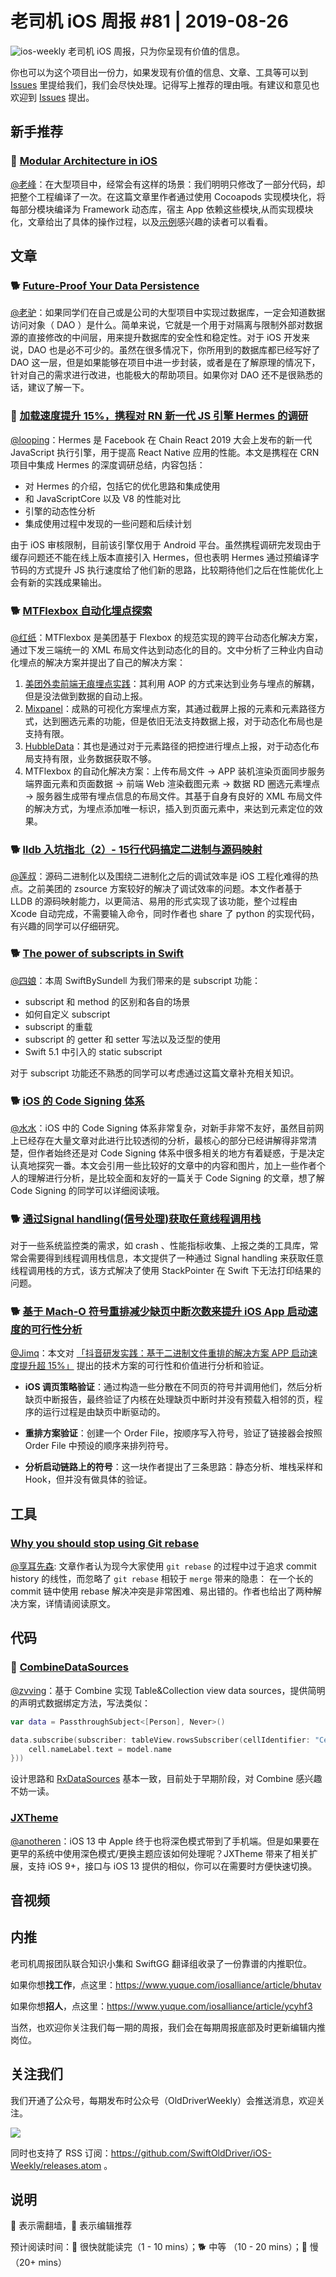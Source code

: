 # 老司机 iOS 周报 #81 | 2019-08-26

![ios-weekly](https://github.com/SwiftOldDriver/iOS-Weekly/blob/master/assets/ios-weekly.png?raw=true)
老司机 iOS 周报，只为你呈现有价值的信息。

你也可以为这个项目出一份力，如果发现有价值的信息、文章、工具等可以到 [Issues](https://github.com/SwiftOldDriver/iOS-Weekly/issues) 里提给我们，我们会尽快处理。记得写上推荐的理由哦。有建议和意见也欢迎到 [Issues](https://github.com/SwiftOldDriver/iOS-Weekly/issues) 提出。

## 新手推荐

### 🐎 [Modular Architecture in iOS](https://medium.com/flawless-app-stories/a-modular-architecture-in-swift-aafd9026aa99)

[@老峰](https://github.com/GesanTung)：在大型项目中，经常会有这样的场景：我们明明只修改了一部分代码，却把整个工程编译了一次。在这篇文章里作者通过使用 Cocoapods 实现模块化，将每部分模块编译为 Framework 动态库，宿主 App 依赖这些模块,从而实现模块化，文章给出了具体的操作过程，以及[示例](https://github.com/leandromperez/multiprojects)感兴趣的读者可以看看。

## 文章

### 🐕 [Future-Proof Your Data Persistence](https://cutecoder.org/programming/future-proof-data-persistence/)

[@老驴](https://github.com/olddonkey)：如果同学们在自己或是公司的大型项目中实现过数据库，一定会知道数据访问对象（ DAO ）是什么。简单来说，它就是一个用于对隔离与限制外部对数据源的直接修改的中间层，用来提升数据库的安全性和稳定性。对于 iOS 开发来说，DAO 也是必不可少的。虽然在很多情况下，你所用到的数据库都已经写好了 DAO 这一层，但是如果能够在项目中进一步封装，或者是在了解原理的情况下，针对自己的需求进行改进，也能极大的帮助项目。如果你对 DAO 还不是很熟悉的话，建议了解一下。

### 🐎 [加载速度提升 15%，携程对 RN 新一代 JS 引擎 Hermes 的调研](https://mp.weixin.qq.com/s/BOeuLoZjCdi61P_MhaJT0g)

[@looping](https://github.com/looping)：Hermes 是 Facebook 在 Chain React 2019 大会上发布的新一代 JavaScript 执行引擎，用于提高 React Native 应用的性能。本文是携程在 CRN 项目中集成 Hermes 的深度调研总结，内容包括：

- 对 Hermes 的介绍，包括它的优化思路和集成使用
- 和 JavaScriptCore 以及 V8 的性能对比
- 引擎的动态性分析
- 集成使用过程中发现的一些问题和后续计划

由于 iOS 审核限制，目前该引擎仅用于 Android 平台。虽然携程调研完发现由于缓存问题还不能在线上版本直接引入 Hermes，但也表明 Hermes 通过预编译字节码的方式提升 JS 执行速度给了他们新的思路，比较期待他们之后在性能优化上会有新的实践成果输出。


### 🐕 [MTFlexbox 自动化埋点探索](https://mp.weixin.qq.com/s/aJcboLm5MYiGW-QC8AHHyQ)

[@红纸](https://github.com/nianran)：MTFlexbox 是美团基于 Flexbox 的规范实现的跨平台动态化解决方案，通过下发三端统一的 XML 布局文件达到动态化的目的。文中分析了三种业内自动化埋点的解决方案并提出了自己的解决方案：

1. [美团外卖前端无痕埋点实践](https://tech.meituan.com/2017/03/02/mt-mobile-analytics-practice.html)：其利用 AOP 的方式来达到业务与埋点的解耦，但是没法做到数据的自动上报。
2. [Mixpanel](https://mixpanel.com/)：成熟的可视化方案埋点方案，其通过截屏上报的元素和元素路径方式，达到圈选元素的功能，但是依旧无法支持数据上报，对于动态化布局也是支持有限。
3. [HubbleData](https://www.jianshu.com/p/f0c4e280357c)：其也是通过对于元素路径的把控进行埋点上报，对于动态化布局支持有限，业务数据获取不够。
4. MTFlexbox 的自动化解决方案：上传布局文件 -> APP 装机渲染页面同步服务端界面元素和页面数据 -> 前端 Web 渲染截图元素 -> 数据 RD 圈选元素埋点 -> 服务器生成带有埋点信息的布局文件。其基于自身有良好的 XML 布局文件的解决方式，为埋点添加唯一标识，插入到页面元素中，来达到元素定位的效果。


### 🐕 [lldb 入坑指北（2）-​ 15行代码搞定二进制与源码映射](https://mp.weixin.qq.com/s/Bc8AJe7qRi2ED-otK0qPRA)

[@莲叔](https://weibo.com/aaaron7)：源码二进制化以及围绕二进制化之后的调试效率是 iOS 工程化难得的热点。之前美团的 zsource 方案较好的解决了调试效率的问题。本文作者基于 LLDB 的源码映射能力，以更简洁、易用的形式实现了该功能，整个过程由 Xcode 自动完成，不需要输入命令，同时作者也 share 了 python 的实现代码，有兴趣的同学可以仔细研究。


### 🐕 [The power of subscripts in Swift](https://www.swiftbysundell.com/posts/the-power-of-subscripts-in-swift)

[@四娘](https://kemchenj.github.io)：本周 SwiftBySundell 为我们带来的是 subscript 功能：

- subscript 和 method 的区别和各自的场景
- 如何自定义 subscript
- subscript 的重载
- subscript 的 getter 和 setter 写法以及泛型的使用
- Swift 5.1 中引入的 static subscript 

对于 subscript 功能还不熟悉的同学可以考虑通过这篇文章补充相关知识。

### 🐕 [iOS 的 Code Signing 体系](https://juejin.im/post/5d3feaf7e51d4561e224a2a7)
[@水水](https://www.xuyanlan.com)：iOS 中的 Code Signing 体系非常复杂，对新手非常不友好，虽然目前网上已经存在大量文章对此进行比较透彻的分析，最核心的部分已经讲解得非常清楚，但作者始终还是对 Code Signing 体系中很多相关的地方有着疑惑，于是决定认真地探究一番。本文会引用一些比较好的文章中的内容和图片，加上一些作者个人的理解进行分析，是比较全面和友好的一篇关于 Code Signing 的文章，想了解 Code Signing 的同学可以详细阅读哦。

### 🐕 [通过Signal handling(信号处理)获取任意线程调用栈](https://juejin.im/post/5d5ab438f265da03af19d35b)

对于一些系统监控类的需求，如 crash 、性能指标收集、上报之类的工具库，常常会需要得到线程调用栈信息，本文提供了一种通过 Signal handling 来获取任意线程调用栈的方式，该方式解决了使用 StackPointer 在 Swift 下无法打印结果的问题。

### 🐕 [基于 Mach-O 符号重排减少缺页中断次数来提升 iOS App 启动速度的可行性分析](https://juejin.im/post/5d5a05255188251f4705fb8b)

[@Jimq](https://github.com/waz0820)：本文对 [「抖音研发实践：基于二进制文件重排的解决方案 APP 启动速度提升超 15%」](https://mp.weixin.qq.com/s/Drmmx5JtjG3UtTFksL6Q8Q) 提出的技术方案的可行性和价值进行分析和验证。

- **iOS 调页策略验证**：通过构造一些分散在不同页的符号并调用他们，然后分析缺页中断报告，最终验证了内核在处理缺页中断时并没有预载入相邻的页，程序的运行过程是由缺页中断驱动的。

- **重排方案验证**：创建一个 Order File，按顺序写入符号，验证了链接器会按照 Order File 中预设的顺序来排列符号。

- **分析启动链路上的符号**：这一块作者提出了三条思路：静态分析、堆栈采样和 Hook，但并没有做具体的验证。

## 工具

### [Why you should stop using Git rebase](https://medium.com/@fredrikmorken/why-you-should-stop-using-git-rebase-5552bee4fed1)

[@享耳先森](https://github.com/iblacksun): 文章作者认为现今大家使用 `git rebase` 的过程中过于追求 commit history 的线性，而忽略了 `git rebase` 相较于 `merge` 带来的隐患： 在一个长的 commit 链中使用 rebase 解决冲突是非常困难、易出错的。作者也给出了两种解决方案，详情请阅读原文。



## 代码

### 🐎 [CombineDataSources](https://github.com/combineopensource/CombineDataSources)

[@zvving](https://github.com/zvving)：基于 Combine 实现 Table&Collection view data sources，提供简明的声明式数据绑定方法，写法类似：

```swift
var data = PassthroughSubject<[Person], Never>()

data.subscribe(subscriber: tableView.rowsSubscriber(cellIdentifier: "Cell", cellType: PersonCell.self, cellConfig: { cell, indexPath, model in
    cell.nameLabel.text = model.name
}))
```

设计思路和 [RxDataSources](https://github.com/RxSwiftCommunity/RxDataSources) 基本一致，目前处于早期阶段，对 Combine 感兴趣不妨一读。

### [JXTheme](https://github.com/pujiaxin33/JXTheme)

[@anotheren](https://github.com/anotheren)：iOS 13 中 Apple 终于也将深色模式带到了手机端。但是如果要在更早的系统中使用深色模式/更换主题应该如何处理呢？JXTheme 带来了相关扩展，支持 iOS 9+，接口与 iOS 13 提供的相似，你可以在需要时方便快速切换。

## 音视频

## 内推

老司机周报团队联合知识小集和 SwiftGG 翻译组收录了一份靠谱的内推职位。

如果你想**找工作**，点这里：https://www.yuque.com/iosalliance/article/bhutav

如果你想**招人**，点这里：https://www.yuque.com/iosalliance/article/ycyhf3

当然，也欢迎你关注我们每一期的周报，我们会在每期周报底部及时更新编辑内推岗位。

## 关注我们

我们开通了公众号，每期发布时公众号（OldDriverWeekly）会推送消息，欢迎关注。

![](https://github.com/SwiftOldDriver/iOS-Weekly/blob/master/assets/qrcode_for_wechat.jpg?raw=true)

同时也支持了 RSS 订阅：https://github.com/SwiftOldDriver/iOS-Weekly/releases.atom 。

## 说明

🚧 表示需翻墙，🌟 表示编辑推荐

预计阅读时间：🐎 很快就能读完（1 - 10 mins）；🐕 中等 （10 - 20 mins）；🐢 慢（20+ mins）


